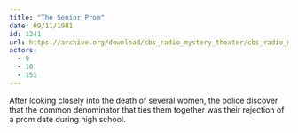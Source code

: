 ```yaml
---
title: "The Senior Prom"
date: 09/11/1981
id: 1241
url: https://archive.org/download/cbs_radio_mystery_theater/cbs_radio_mystery_theater-1201-1250.zip/cbs_radio_mystery_theater-1201-1250%2Fcbsrmt_1241_the_senior_prom.mp3
actors:
  - 9
  - 10
  - 151
---
```

After looking closely into the death of several women, the police discover that the common denominator that ties them together was their rejection of a prom date during high school.